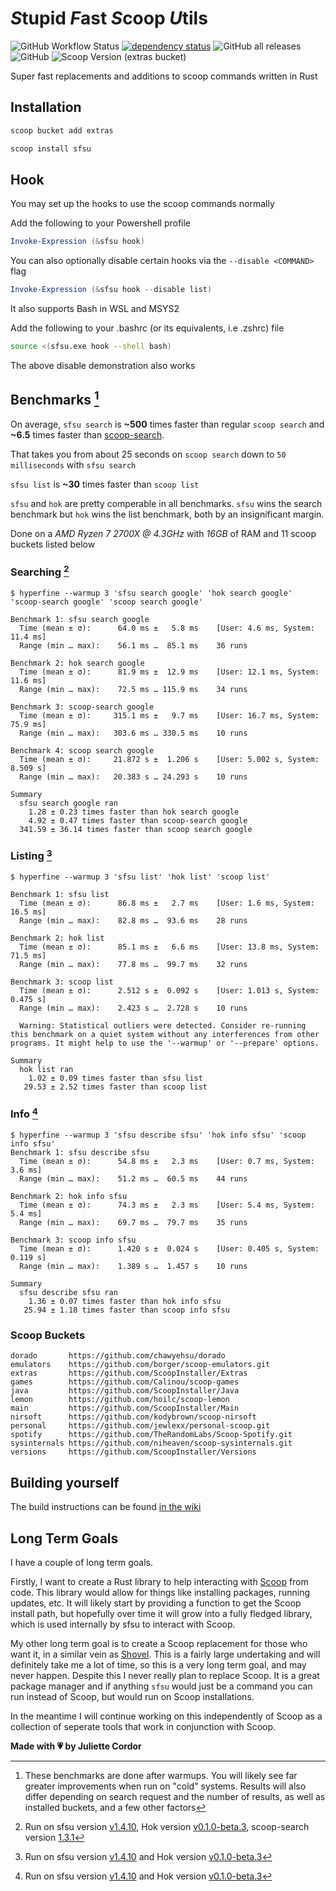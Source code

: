 # *S*tupid *F*ast *S*coop *U*tils

![GitHub Workflow Status](https://img.shields.io/github/actions/workflow/status/jewlexx/sfsu/build.yml)
[![dependency status](https://deps.rs/repo/github/jewlexx/sfsu/status.svg)](https://deps.rs/repo/github/jewlexx/sfsu)
![GitHub all releases](https://img.shields.io/github/downloads/jewlexx/sfsu/total)
![GitHub](https://img.shields.io/github/license/jewlexx/sfsu)
![Scoop Version (extras bucket)](https://img.shields.io/scoop/v/sfsu?bucket=extras)

Super fast replacements and additions to scoop commands written in Rust

## Installation

```powershell
scoop bucket add extras

scoop install sfsu
```

## Hook

You may set up the hooks to use the scoop commands normally

Add the following to your Powershell profile

```powershell
Invoke-Expression (&sfsu hook)
```

You can also optionally disable certain hooks via the `--disable <COMMAND>` flag

```powershell
Invoke-Expression (&sfsu hook --disable list)
```

It also supports Bash in WSL and MSYS2

Add the following to your .bashrc (or its equivalents, i.e .zshrc) file

```bash
source <(sfsu.exe hook --shell bash)
```

The above disable demonstration also works

## Benchmarks [^1]

On average, `sfsu search` is **~500** times faster than regular `scoop search` and **~6.5** times faster than [scoop-search](https://github.com/shilangyu/scoop-search).

That takes you from about 25 seconds on `scoop search` down to `50 milliseconds` with `sfsu search`

`sfsu list` is **~30** times faster than `scoop list`

`sfsu` and `hok` are pretty comperable in all benchmarks. `sfsu` wins the search benchmark but `hok` wins the list benchmark, both by an insignificant margin.

Done on a *AMD Ryzen 7 2700X @ 4.3GHz* with *16GB* of RAM and 11 scoop buckets listed below

### Searching [^search-version]

```shell
$ hyperfine --warmup 3 'sfsu search google' 'hok search google' 'scoop-search google' 'scoop search google'

Benchmark 1: sfsu search google
  Time (mean ± σ):      64.0 ms ±   5.8 ms    [User: 4.6 ms, System: 11.4 ms]
  Range (min … max):    56.1 ms …  85.1 ms    36 runs

Benchmark 2: hok search google
  Time (mean ± σ):      81.9 ms ±  12.9 ms    [User: 12.1 ms, System: 11.6 ms]
  Range (min … max):    72.5 ms … 115.9 ms    34 runs

Benchmark 3: scoop-search google
  Time (mean ± σ):     315.1 ms ±   9.7 ms    [User: 16.7 ms, System: 75.9 ms]
  Range (min … max):   303.6 ms … 330.5 ms    10 runs

Benchmark 4: scoop search google
  Time (mean ± σ):     21.872 s ±  1.206 s    [User: 5.002 s, System: 8.509 s]
  Range (min … max):   20.383 s … 24.293 s    10 runs

Summary
  sfsu search google ran
    1.28 ± 0.23 times faster than hok search google
    4.92 ± 0.47 times faster than scoop-search google
  341.59 ± 36.14 times faster than scoop search google
```

### Listing [^list-version]

```shell
$ hyperfine --warmup 3 'sfsu list' 'hok list' 'scoop list'

Benchmark 1: sfsu list
  Time (mean ± σ):      86.8 ms ±   2.7 ms    [User: 1.6 ms, System: 16.5 ms]
  Range (min … max):    82.8 ms …  93.6 ms    28 runs

Benchmark 2: hok list
  Time (mean ± σ):      85.1 ms ±   6.6 ms    [User: 13.8 ms, System: 71.5 ms]
  Range (min … max):    77.8 ms …  99.7 ms    32 runs

Benchmark 3: scoop list
  Time (mean ± σ):      2.512 s ±  0.092 s    [User: 1.013 s, System: 0.475 s]
  Range (min … max):    2.423 s …  2.728 s    10 runs

  Warning: Statistical outliers were detected. Consider re-running this benchmark on a quiet system without any interferences from other programs. It might help to use the '--warmup' or '--prepare' options.

Summary
  hok list ran
    1.02 ± 0.09 times faster than sfsu list
   29.53 ± 2.52 times faster than scoop list
```

### Info [^info-version]

```shell
$ hyperfine --warmup 3 'sfsu describe sfsu' 'hok info sfsu' 'scoop info sfsu'
Benchmark 1: sfsu describe sfsu
  Time (mean ± σ):      54.8 ms ±   2.3 ms    [User: 0.7 ms, System: 3.6 ms]
  Range (min … max):    51.2 ms …  60.5 ms    44 runs

Benchmark 2: hok info sfsu
  Time (mean ± σ):      74.3 ms ±   2.3 ms    [User: 5.4 ms, System: 5.4 ms]
  Range (min … max):    69.7 ms …  79.7 ms    35 runs

Benchmark 3: scoop info sfsu
  Time (mean ± σ):      1.420 s ±  0.024 s    [User: 0.405 s, System: 0.119 s]
  Range (min … max):    1.389 s …  1.457 s    10 runs

Summary
  sfsu describe sfsu ran
    1.36 ± 0.07 times faster than hok info sfsu
   25.94 ± 1.18 times faster than scoop info sfsu
```

### Scoop Buckets

<!-- markdownlint-disable-next-line MD040 -->
```
dorado       https://github.com/chawyehsu/dorado
emulators    https://github.com/borger/scoop-emulators.git
extras       https://github.com/ScoopInstaller/Extras
games        https://github.com/Calinou/scoop-games
java         https://github.com/ScoopInstaller/Java
lemon        https://github.com/hoilc/scoop-lemon
main         https://github.com/ScoopInstaller/Main
nirsoft      https://github.com/kodybrown/scoop-nirsoft
personal     https://github.com/jewlexx/personal-scoop.git
spotify      https://github.com/TheRandomLabs/Scoop-Spotify.git
sysinternals https://github.com/niheaven/scoop-sysinternals.git
versions     https://github.com/ScoopInstaller/Versions
```

## Building yourself

The build instructions can be found [in the wiki](https://github.com/jewlexx/sfsu/wiki/Building)

## Long Term Goals

I have a couple of long term goals.

Firstly, I want to create a Rust library to help interacting with [Scoop](https://scoop.sh) from code. This library would allow for things like installing packages, running updates, etc.
It will likely start by providing a function to get the Scoop install path, but hopefully over time it will grow into a fully fledged library, which is used internally by sfsu to interact with Scoop.

My other long term goal is to create a Scoop replacement for those who want it, in a similar vein as [Shovel](https://github.com/Ash258/Scoop-Core). This is a fairly large undertaking and will definitely take me a lot of time, so this is a very long term goal, and may never happen. Despite this I never really plan to replace Scoop. It is a great package manager and if anything `sfsu` would just be a command you can run instead of Scoop, but would run on Scoop installations.

In the meantime I will continue working on this independently of Scoop as a collection of seperate tools that work in conjunction with Scoop.

<!-- markdownlint-disable-next-line MD036 -->
**Made with 💗 by Juliette Cordor**

[^1]: These benchmarks are done after warmups. You will likely see far greater improvements when run on "cold" systems. Results will also differ depending on search request and the number of results, as well as installed buckets, and a few other factors

[^search-version]: Run on sfsu version [v1.4.10][v1.4.10], Hok version [v0.1.0-beta.3][hokv0.1.0-beta.3], scoop-search version [1.3.1](https://github.com/shilangyu/scoop-search/releases/tag/v1.3.1)
[^info-version]: Run on sfsu version [v1.4.10][v1.4.10] and Hok version [v0.1.0-beta.3][hokv0.1.0-beta.3]
[^list-version]: Run on sfsu version [v1.4.10][v1.4.10] and Hok version [v0.1.0-beta.3][hokv0.1.0-beta.3]

[v1.4.10]: https://github.com/jewlexx/sfsu/releases/tag/v1.4.10
[hokv0.1.0-beta.3]: https://github.com/chawyehsu/hok/releases/tag/v0.1.0-beta.3
